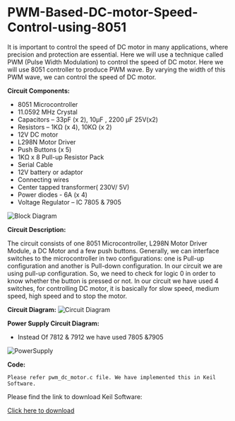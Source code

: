 # PWM-Based-DC-motor-Speed-Control-using-8051

It is important to control the speed of DC motor in many applications, where precision and protection are essential. Here we will use a technique called PWM (Pulse Width Modulation) to control the speed of DC motor. Here we will use 8051 controller to produce PWM wave. By varying the width of this PWM wave, we can control the speed of DC motor.


**Circuit Components:** 
* 8051 Microcontroller 
* 11.0592 MHz Crystal 
* Capacitors – 33pF (x 2), 10µF , 2200 µF 25V(x2)
* Resistors – 1KΩ (x 4), 10KΩ (x 2)
* 12V DC motor
* L298N Motor Driver 
* Push Buttons (x 5) 
* 1KΩ x 8 Pull-up Resistor Pack 
* Serial Cable 
* 12V battery or adaptor
* Connecting wires
* Center tapped transformer( 230V/ 5V)
* Power diodes - 6A (x 4)
* Voltage Regulator – IC 7805 & 7905

![Block Diagram](https://user-images.githubusercontent.com/42312238/80487349-497a7900-897a-11ea-8311-b21888ad24fd.png)


**Circuit Description:**

The circuit consists of one 8051 Microcontroller, L298N Motor Driver Module, a DC Motor and a few push buttons. Generally, we can interface switches to the microcontroller in two configurations: one is Pull-up configuration and another is Pull-down configuration. In our circuit we are using pull-up configuration. So, we need to check for logic 0 in order to know whether the button is pressed or not. In our circuit we have used 4 switches, for controlling DC motor, it is basically for slow speed, medium speed, high speed and to stop the motor.


**Circuit Diagram:**
![Circuit Diagram](https://user-images.githubusercontent.com/42312238/80487534-9eb68a80-897a-11ea-8ad8-6bd22bdec8e0.jpg)


**Power Supply Circuit Diagram:**
* Instead Of 7812 & 7912 we have used 7805 &7905

![PowerSupply](https://user-images.githubusercontent.com/42312238/80487654-cf96bf80-897a-11ea-818f-fd68b8e0eebf.jpg)


**Code:**

    Please refer pwm_dc_motor.c file. We have implemented this in Keil Software.


Please find the link to download Keil Software:

[Click here to download](https://www.keil.com/download/)
